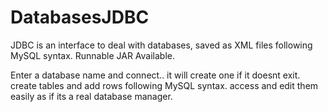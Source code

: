 # DatabasesJDBC
JDBC is an interface to deal with databases, saved as XML files following MySQL syntax. Runnable JAR Available.

Enter a database name and connect.. it will create one if it doesnt exit.
create tables and add rows following MySQL syntax.
access and edit them easily as if its a real database manager. 
